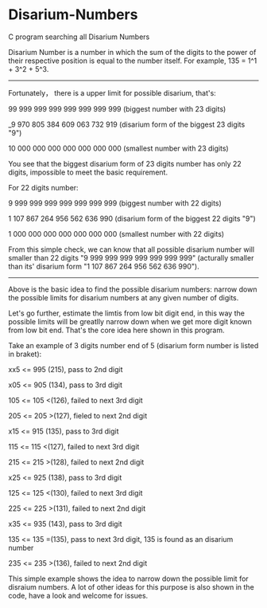 # Disarium-Numbers
C program searching all Disarium Numbers

Disarium Number is a number in which the sum of the digits to the power of their respective position is equal to the number itself.
For example, 135 = 1^1 + 3^2 + 5^3.

---
Fortunately， there is a upper limit for possible disarium, that's:

99 999 999 999 999 999 999 999 (biggest number with 23 digits)

_9 970 805 384 609 063 732 919 (disarium form of the biggest 23 digits "9")
 
10 000 000 000 000 000 000 000 (smallest number with 23 digits)
 
 You see that the biggest disarium form of 23 digits number has only 22 digits, impossible to meet the basic requirement.
 
 
 For 22 digits number:
 
 9 999 999 999 999 999 999 999 (biggest number with 22 digits)
 
 1 107 867 264 956 562 636 990 (disarium form of the biggest 22 digits "9")
 
 1 000 000 000 000 000 000 000 (smallest number with 22 digits)
 
 From this simple check, we can know that all possible disarium number will smaller than 22 digits "9 999 999 999 999 999 999 999" (acturally smaller than its' disarium form "1 107 867 264 956 562 636 990").
 
 ---
 Above is the basic idea to find the possible disarium numbers: narrow down the possible limits for disarium numbers at any given number of digits.
 
 Let's go further, estimate the limtis from low bit digit end, in this way the possible limits will be greatlly narrow down when we get more digit known from low bit end. That's the core idea here shown in this program.
 
 Take an example of 3 digits number end of 5 (disarium form number is listed in braket):
 
 xx5 <= 995  (215), pass to 2nd digit
 
 x05 <= 905  (134), pass to 3rd digit
 
 105 <= 105 <(126), failed to next 3rd digit
 
 205 <= 205 >(127), fieled to next 2nd digit
 
 x15 <= 915  (135), pass to 3rd digit
 
 115 <= 115 <(127), failed to next 3rd digit
 
 215 <= 215 >(128), failed to next 2nd digit
 
 x25 <= 925  (138), pass to 3rd digit
 
 125 <= 125 <(130), failed to next 3rd digit
 
 225 <= 225 >(131), failed to next 2nd digit
 
 x35 <= 935  (143), pass to 3rd digit
 
 135 <= 135 =(135), pass to next 3rd digit, 135 is found as an disarium number
 
 235 <= 235 >(136), failed to next 2nd digit
 
 This simple example shows the idea to narrow down the possible limit for disraium numbers. A lot of other ideas for this purpose is also shown in the code, have a look and welcome for issues.
 
